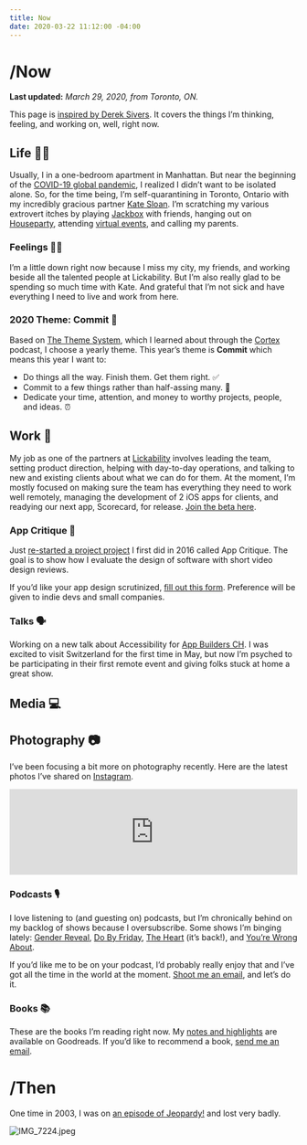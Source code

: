 ```yaml
---
title: Now
date: 2020-03-22 11:12:00 -04:00
---
```


# /Now

**Last updated:** *March 29, 2020, from Toronto, ON.*

This page is [inspired by Derek Sivers](https://sivers.org/nowff). It covers the things I’m thinking, feeling, and working on, well, right now.

## Life 👱🏻

Usually, I in a one-bedroom apartment in Manhattan. But near the beginning of the [COVID-19 global pandemic](https://en.wikipedia.org/wiki/Coronavirus_disease_2019), I realized I didn’t want to be isolated alone. So, for the time being, I’m self-quarantining in Toronto, Ontario with my incredibly gracious partner [Kate Sloan](https://twitter.com/Girly_Juice). I’m scratching my various extrovert itches by playing [Jackbox](https://jackboxgames.com) with friends, hanging out on [Houseparty](https://houseparty.com/add/mattbischoff), attending [virtual events](http://risk-show.com), and calling my parents.

### Feelings 🙍🏼

I’m a little down right now because I miss my city, my friends, and working beside all the talented people at Lickability. But I’m also really glad to be spending so much time with Kate. And grateful that I’m not sick and have everything I need to live and work from here.

### 2020 Theme: Commit 🤝

Based on [The Theme System](https://www.thethemesystem.com), which I learned about through the [Cortex](http://cortex.fm) podcast, I choose a yearly theme. This year’s theme is **Commit** which means this year I want to:

* Do things all the way. Finish them. Get them right. ✅
* Commit to a few things rather than half-assing many. 🧠
* Dedicate your time, attention, and money to worthy projects, people, and ideas. ⏰

## Work 👅

My job as one of the partners at [Lickability](https://lickability.com) involves leading the team, setting product direction, helping with day-to-day operations, and talking to new and existing clients about what we can do for them. At the moment, I’m mostly focused on making sure the team has everything they need to work well remotely, managing the development of 2 iOS apps for clients, and readying our next app, Scorecard, for release. [Join the beta here](https://testflight.apple.com/join/bkjqS6h4).

### App Critique 🧐

Just [re-started a project project](https://twitter.com/mb/status/1243632324329254914) I first did in 2016 called App Critique. The goal is to show how I evaluate the design of software with short video design reviews.

If you’d like your app design scrutinized, [fill out this form](https://matthewbischoff.typeform.com/to/RjX8si). Preference will be given to indie devs and small companies.

### Talks 🗣

Working on a new talk about Accessibility for [App Builders CH](https://appbuilders.ch). I was excited to visit Switzerland for the first time in May, but now I’m psyched to be participating in their first remote event and giving folks stuck at home a great show.

## Media 💻

## Photography 📷

I’ve been focusing a bit more on photography recently. Here are the latest photos I’ve shared on [Instagram](http://instagram.com/mattb).

<!-- SnapWidget -->
<script src="https://snapwidget.com/js/snapwidget.js"></script>
<iframe src="https://snapwidget.com/embed/807385" class="snapwidget-widget" allowtransparency="true" frameborder="0" scrolling="no" style="border:none; overflow:hidden;  width:100%; "></iframe>

### Podcasts 🎙

I love listening to (and guesting on) podcasts, but I’m chronically behind on my backlog of shows because I oversubscribe. Some shows I’m binging lately: [Gender Reveal](https://www.genderpodcast.com), [Do By Friday](http://dobyfriday.com), [The Heart](https://www.theheartradio.org) (it’s back!), and [You’re Wrong About](https://podcasts.apple.com/podcast/youre-wrong-about/id1380008439).

If you’d like me to be on your podcast, I’d probably really enjoy that and I’ve got all the time in the world at the moment. [Shoot me an email](mailto:mb@matthewbischoff.com?subject=Book%20Reccomendation), and let’s do it.

### Books 📚

These are the books I’m reading right now. My [notes and highlights](https://www.goodreads.com/notes/3162891-matthew-bischoff?ref=rnlp) are available on Goodreads. If you’d like to recommend a book, [send me an email](mailto:mb@matthewbischoff.com?subject=Book%20Reccomendation).

<style type="text/css" media="screen">
.gr_grid_container {
width: 100%;
}

.gr_grid_book_container {
/* customize book cover container div here */
display: inline-block;
width: 98px;
height: 160px;
padding: 0px 20px 0px 0px;
overflow: hidden;
}
</style>
<script src="https://www.goodreads.com/review/grid_widget/3162891.Matthew's%20currently-reading%20book%20montage?cover_size=medium&hide_link=true&hide_title=true&num_books=20&order=a&shelf=currently-reading&sort=date_added&widget_id=1585539912" type="text/javascript" charset="utf-8"></script>

# /Then

One time in 2003, I was on [an episode of Jeopardy!](https://www.j-archive.com/showgame.php?game_id=3342) and lost very badly.

![IMG_7224.jpeg](/uploads/IMG_7224.jpeg)